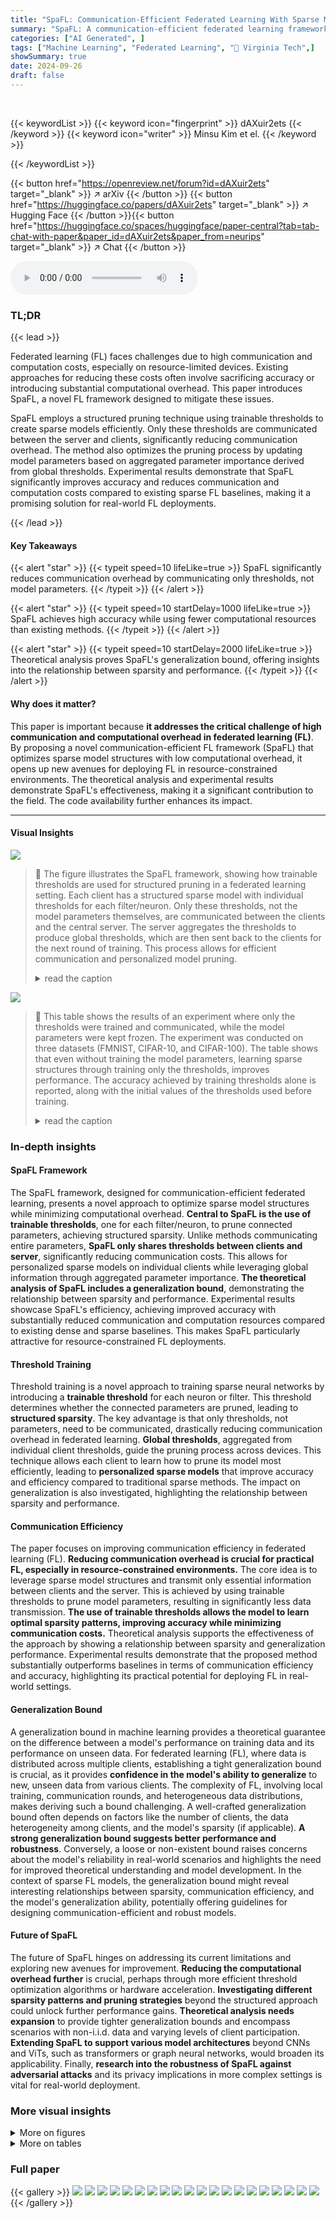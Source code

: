 ```yaml
---
title: "SpaFL: Communication-Efficient Federated Learning With Sparse Models And Low Computational Overhead"
summary: "SpaFL: A communication-efficient federated learning framework that optimizes sparse model structures with low computational overhead by using trainable thresholds to prune model parameters."
categories: ["AI Generated", ]
tags: ["Machine Learning", "Federated Learning", "🏢 Virginia Tech",]
showSummary: true
date: 2024-09-26
draft: false
---
```


<br>

{{< keywordList >}}
{{< keyword icon="fingerprint" >}} dAXuir2ets {{< /keyword >}}
{{< keyword icon="writer" >}} Minsu Kim et el. {{< /keyword >}}
 
{{< /keywordList >}}

{{< button href="https://openreview.net/forum?id=dAXuir2ets" target="_blank" >}}
↗ arXiv
{{< /button >}}
{{< button href="https://huggingface.co/papers/dAXuir2ets" target="_blank" >}}
↗ Hugging Face
{{< /button >}}{{< button href="https://huggingface.co/spaces/huggingface/paper-central?tab=tab-chat-with-paper&paper_id=dAXuir2ets&paper_from=neurips" target="_blank" >}}
↗ Chat
{{< /button >}}




<audio controls>
    <source src="https://ai-paper-reviewer.com/dAXuir2ets/podcast.wav" type="audio/wav">
    Your browser does not support the audio element.
</audio>


### TL;DR


{{< lead >}}

Federated learning (FL) faces challenges due to high communication and computation costs, especially on resource-limited devices. Existing approaches for reducing these costs often involve sacrificing accuracy or introducing substantial computational overhead. This paper introduces SpaFL, a novel FL framework designed to mitigate these issues. 

SpaFL employs a structured pruning technique using trainable thresholds to create sparse models efficiently.  Only these thresholds are communicated between the server and clients, significantly reducing communication overhead.  The method also optimizes the pruning process by updating model parameters based on aggregated parameter importance derived from global thresholds.  Experimental results demonstrate that SpaFL significantly improves accuracy and reduces communication and computation costs compared to existing sparse FL baselines, making it a promising solution for real-world FL deployments.

{{< /lead >}}


#### Key Takeaways

{{< alert "star" >}}
{{< typeit speed=10 lifeLike=true >}} SpaFL significantly reduces communication overhead by communicating only thresholds, not model parameters. {{< /typeit >}}
{{< /alert >}}

{{< alert "star" >}}
{{< typeit speed=10 startDelay=1000 lifeLike=true >}} SpaFL achieves high accuracy while using fewer computational resources than existing methods. {{< /typeit >}}
{{< /alert >}}

{{< alert "star" >}}
{{< typeit speed=10 startDelay=2000 lifeLike=true >}} Theoretical analysis proves SpaFL's generalization bound, offering insights into the relationship between sparsity and performance. {{< /typeit >}}
{{< /alert >}}

#### Why does it matter?
This paper is important because **it addresses the critical challenge of high communication and computational overhead in federated learning (FL)**. By proposing a novel communication-efficient FL framework (SpaFL) that optimizes sparse model structures with low computational overhead, it opens up new avenues for deploying FL in resource-constrained environments. The theoretical analysis and experimental results demonstrate SpaFL's effectiveness, making it a significant contribution to the field.  The code availability further enhances its impact.

------
#### Visual Insights



![](https://ai-paper-reviewer.com/dAXuir2ets/figures_2_1.jpg)

> 🔼 The figure illustrates the SpaFL framework, showing how trainable thresholds are used for structured pruning in a federated learning setting. Each client has a structured sparse model with individual thresholds for each filter/neuron.  Only these thresholds, not the model parameters themselves, are communicated between the clients and the central server. The server aggregates the thresholds to produce global thresholds, which are then sent back to the clients for the next round of training. This process allows for efficient communication and personalized model pruning.
> <details>
> <summary>read the caption</summary>
> Figure 1: Illustration of SpaFL framework that performs model pruning through thresholds. Only the thresholds are communicated between the server and clients.
> </details>





![](https://ai-paper-reviewer.com/dAXuir2ets/tables_3_1.jpg)

> 🔼 This table shows the results of an experiment where only the thresholds were trained and communicated, while the model parameters were kept frozen.  The experiment was conducted on three datasets (FMNIST, CIFAR-10, and CIFAR-100). The table shows that even without training the model parameters, learning sparse structures through training only the thresholds, improves performance. The accuracy achieved by training thresholds alone is reported, along with the initial values of the thresholds used before training.
> <details>
> <summary>read the caption</summary>
> Table 1: Only thresholds are trained and communicated while parameters are kept frozen.
> </details>





### In-depth insights


#### SpaFL Framework
The SpaFL framework, designed for communication-efficient federated learning, presents a novel approach to optimize sparse model structures while minimizing computational overhead.  **Central to SpaFL is the use of trainable thresholds**, one for each filter/neuron, to prune connected parameters, achieving structured sparsity. Unlike methods communicating entire parameters, **SpaFL only shares thresholds between clients and server**, significantly reducing communication costs. This allows for personalized sparse models on individual clients while leveraging global information through aggregated parameter importance.  **The theoretical analysis of SpaFL includes a generalization bound**, demonstrating the relationship between sparsity and performance.  Experimental results showcase SpaFL's efficiency, achieving improved accuracy with substantially reduced communication and computation resources compared to existing dense and sparse baselines. This makes SpaFL particularly attractive for resource-constrained FL deployments.

#### Threshold Training
Threshold training is a novel approach to training sparse neural networks by introducing a **trainable threshold** for each neuron or filter.  This threshold determines whether the connected parameters are pruned, leading to **structured sparsity**.  The key advantage is that only thresholds, not parameters, need to be communicated, drastically reducing communication overhead in federated learning. **Global thresholds**, aggregated from individual client thresholds, guide the pruning process across devices. This technique allows each client to learn how to prune its model most efficiently, leading to **personalized sparse models** that improve accuracy and efficiency compared to traditional sparse methods.  The impact on generalization is also investigated, highlighting the relationship between sparsity and performance.

#### Communication Efficiency
The paper focuses on improving communication efficiency in federated learning (FL).  **Reducing communication overhead is crucial for practical FL, especially in resource-constrained environments.** The core idea is to leverage sparse model structures and transmit only essential information between clients and the server.  This is achieved by using trainable thresholds to prune model parameters, resulting in significantly less data transmission.  **The use of trainable thresholds allows the model to learn optimal sparsity patterns, improving accuracy while minimizing communication costs.**  Theoretical analysis supports the effectiveness of the approach by showing a relationship between sparsity and generalization performance. Experimental results demonstrate that the proposed method substantially outperforms baselines in terms of communication efficiency and accuracy, highlighting its practical potential for deploying FL in real-world settings.

#### Generalization Bound
A generalization bound in machine learning provides a theoretical guarantee on the difference between a model's performance on training data and its performance on unseen data.  For federated learning (FL), where data is distributed across multiple clients, establishing a tight generalization bound is crucial, as it provides **confidence in the model's ability to generalize** to new, unseen data from various clients.  The complexity of FL, involving local training, communication rounds, and heterogeneous data distributions, makes deriving such a bound challenging.  A well-crafted generalization bound often depends on factors like the number of clients, the data heterogeneity among clients, and the model's sparsity (if applicable).  **A strong generalization bound suggests better performance and robustness**. Conversely, a loose or non-existent bound raises concerns about the model's reliability in real-world scenarios and highlights the need for improved theoretical understanding and model development.  In the context of sparse FL models, the generalization bound might reveal interesting relationships between sparsity, communication efficiency, and the model's generalization ability, potentially offering guidelines for designing communication-efficient and robust models.

#### Future of SpaFL
The future of SpaFL hinges on addressing its current limitations and exploring new avenues for improvement.  **Reducing the computational overhead further** is crucial, perhaps through more efficient threshold optimization algorithms or hardware acceleration. **Investigating different sparsity patterns and pruning strategies** beyond the structured approach could unlock further performance gains.  **Theoretical analysis needs expansion** to provide tighter generalization bounds and encompass scenarios with non-i.i.d. data and varying levels of client participation.  **Extending SpaFL to support various model architectures** beyond CNNs and ViTs, such as transformers or graph neural networks, would broaden its applicability. Finally, **research into the robustness of SpaFL against adversarial attacks** and its privacy implications in more complex settings is vital for real-world deployment.


### More visual insights

<details>
<summary>More on figures
</summary>


![](https://ai-paper-reviewer.com/dAXuir2ets/figures_8_1.jpg)

> 🔼 This figure shows the learning curves of SpaFL and several baseline algorithms on three image classification datasets: FMNIST, CIFAR-10, and CIFAR-100.  The x-axis represents the number of communication rounds, and the y-axis represents the accuracy achieved.  The plot visually compares the training performance and convergence speed of SpaFL against other approaches, illustrating its effectiveness in achieving high accuracy with fewer communication rounds.
> <details>
> <summary>read the caption</summary>
> Figure 2: Learning curves on FMNIST, CIFAR-10, and CIFAR-100
> </details>



![](https://ai-paper-reviewer.com/dAXuir2ets/figures_9_1.jpg)

> 🔼 This figure visualizes the sparsity patterns of the first convolutional layer (conv1) in a model trained on the CIFAR-10 dataset across different training rounds (40, 150, and 500). Each subfigure represents a specific training round, showing a heatmap where black represents active filters/neurons and white represents pruned ones. The x-axis shows the different clients, and the y-axis represents the filters. This visualization demonstrates how SpaFL, the proposed algorithm, learns to optimize sparse model structures by evolving the sparsity patterns over the training process, indicating that initially many filters are pruned and then some are recovered as training progresses.
> <details>
> <summary>read the caption</summary>
> Figure 3: Sparsity pattern of conv1 layer on CIFAR-10
> </details>



![](https://ai-paper-reviewer.com/dAXuir2ets/figures_20_1.jpg)

> 🔼 This figure visualizes the sparsity patterns of the first convolutional layer (conv1) across different training rounds (40, 150, and 500) on the CIFAR-10 dataset.  Each subplot represents a specific training round and shows the sparsity pattern for each client.  Black pixels indicate active filters/neurons, while white pixels represent pruned (inactive) ones. The figure demonstrates how the sparsity patterns evolve as training progresses, showing that clients gradually learn common sparse model structures by optimizing shared thresholds across training rounds. Note that some filters initially pruned may be reactivated during the training process.
> <details>
> <summary>read the caption</summary>
> Figure 3: Sparsity pattern of conv1 layer on CIFAR-10
> </details>



![](https://ai-paper-reviewer.com/dAXuir2ets/figures_20_2.jpg)

> 🔼 This figure visualizes the sparsity patterns of the first convolutional layer (conv1) across different training rounds (40, 150, and 500) on the CIFAR-10 dataset.  Each subfigure shows a heatmap where each row represents a client and each column represents a filter in the layer. Black indicates a filter that is active (not pruned) while white represents a pruned filter. The figure demonstrates how the sparsity pattern evolves during training. It shows how the sparsity patterns differ across clients, indicating personalization, and also how the overall sparsity changes over time.
> <details>
> <summary>read the caption</summary>
> Figure 3: Sparsity pattern of conv1 layer on CIFAR-10
> </details>



![](https://ai-paper-reviewer.com/dAXuir2ets/figures_20_3.jpg)

> 🔼 This figure shows the sparsity patterns of the first convolutional layer (conv1) with 64 filters and three input channels on the CIFAR-10 dataset at different communication rounds (40, 150, and 500).  Active filters are shown in black, while pruned filters are shown in white.  The figure illustrates how SpaFL enables clients to learn common, optimized sparse model structures across training rounds by optimizing thresholds.  Initially (round 40), there is high sparsity.  As training progresses, pruned filters may be recovered and sparsity is gradually enforced.  This demonstrates the dynamic and adaptive nature of the sparsity patterns learned by the SpaFL algorithm.
> <details>
> <summary>read the caption</summary>
> Figure 3: Sparsity pattern of conv1 layer on CIFAR-10
> </details>



</details>




<details>
<summary>More on tables
</summary>


![](https://ai-paper-reviewer.com/dAXuir2ets/tables_8_1.jpg)
> 🔼 This table presents a comparison of SpaFL's performance against several baseline federated learning algorithms across three benchmark datasets (FMNIST, CIFAR-10, and CIFAR-100).  The metrics compared include accuracy, communication costs (in Gbits), and computational costs (in e+11, e+13, and e+14 FLOPs for the respective datasets).  The table highlights SpaFL's superior performance in terms of accuracy while significantly reducing communication and computational overhead compared to the baselines. This demonstrates the effectiveness of SpaFL in optimizing sparse models with low computational overhead.
> <details>
> <summary>read the caption</summary>
> Table 2: Performance of SpaFL and other baselines along with their used communication costs (Comm) and computation (FLOPs) resources during whole training.
> </details>

![](https://ai-paper-reviewer.com/dAXuir2ets/tables_8_2.jpg)
> 🔼 This table compares the performance of SpaFL against other federated learning algorithms across three datasets: FMNIST, CIFAR-10, and CIFAR-100.  The metrics presented are the accuracy achieved, the amount of communication in gigabits, the number of floating point operations (FLOPs) in e+11, e+13, and e+14, respectively for each dataset.  The results highlight SpaFL's efficiency in achieving high accuracy while using significantly fewer communication and computational resources compared to the baselines.
> <details>
> <summary>read the caption</summary>
> Table 2: Performance of SpaFL and other baselines along with their used communication costs (Comm) and computation (FLOPs) resources during whole training.
> </details>

![](https://ai-paper-reviewer.com/dAXuir2ets/tables_9_1.jpg)
> 🔼 This table compares the performance of SpaFL and FedAvg on the CIFAR-10 dataset using the Vision Transformer (ViT) architecture.  It shows that SpaFL achieves a significantly higher accuracy (69.78% ± 2.62%) compared to FedAvg (59.20% ± 0.4%), while maintaining a much sparser model (42.2% ± 4.8% density) compared to the dense model of FedAvg (100% density). This highlights SpaFL's effectiveness in achieving high accuracy with low computational cost by optimizing sparse model structures.
> <details>
> <summary>read the caption</summary>
> Table 4: Performance of SpaFL with the ViT architecture on CIFAR-10
> </details>

![](https://ai-paper-reviewer.com/dAXuir2ets/tables_13_1.jpg)
> 🔼 This table compares the performance of SpaFL against other baseline methods (FedAvg, FedPM, HeteroFL, Fjord, FedSpa, FedP3, and Local) across three datasets: FMNIST, CIFAR-10, and CIFAR-100.  For each method, it presents the accuracy achieved, the communication cost in gigabits (Gbit), and the number of floating-point operations (FLOPs) in e+11, e+13, and e+14, respectively.  The results demonstrate SpaFL's superior performance in terms of accuracy while maintaining significantly lower communication and computation costs.
> <details>
> <summary>read the caption</summary>
> Table 2: Performance of SpaFL and other baselines along with their used communication costs (Comm) and computation (FLOPs) resources during whole training.
> </details>

![](https://ai-paper-reviewer.com/dAXuir2ets/tables_14_1.jpg)
> 🔼 This table compares the performance of SpaFL against several other baseline algorithms across three datasets (FMNIST, CIFAR-10, and CIFAR-100).  The metrics presented are accuracy, communication costs (in Gbits), FLOPs (floating point operations, a measure of computational cost in e+11, e+13, and e+14), and the model density (percentage of non-zero parameters).  The table demonstrates SpaFL's efficiency in achieving high accuracy with significantly reduced communication and computation resources compared to the baselines.
> <details>
> <summary>read the caption</summary>
> Table 2: Performance of SpaFL and other baselines along with their used communication costs (Comm) and computation (FLOPs) resources during whole training.
> </details>

</details>




### Full paper

{{< gallery >}}
<img src="https://ai-paper-reviewer.com/dAXuir2ets/1.png" class="grid-w50 md:grid-w33 xl:grid-w25" />
<img src="https://ai-paper-reviewer.com/dAXuir2ets/2.png" class="grid-w50 md:grid-w33 xl:grid-w25" />
<img src="https://ai-paper-reviewer.com/dAXuir2ets/3.png" class="grid-w50 md:grid-w33 xl:grid-w25" />
<img src="https://ai-paper-reviewer.com/dAXuir2ets/4.png" class="grid-w50 md:grid-w33 xl:grid-w25" />
<img src="https://ai-paper-reviewer.com/dAXuir2ets/5.png" class="grid-w50 md:grid-w33 xl:grid-w25" />
<img src="https://ai-paper-reviewer.com/dAXuir2ets/6.png" class="grid-w50 md:grid-w33 xl:grid-w25" />
<img src="https://ai-paper-reviewer.com/dAXuir2ets/7.png" class="grid-w50 md:grid-w33 xl:grid-w25" />
<img src="https://ai-paper-reviewer.com/dAXuir2ets/8.png" class="grid-w50 md:grid-w33 xl:grid-w25" />
<img src="https://ai-paper-reviewer.com/dAXuir2ets/9.png" class="grid-w50 md:grid-w33 xl:grid-w25" />
<img src="https://ai-paper-reviewer.com/dAXuir2ets/10.png" class="grid-w50 md:grid-w33 xl:grid-w25" />
<img src="https://ai-paper-reviewer.com/dAXuir2ets/11.png" class="grid-w50 md:grid-w33 xl:grid-w25" />
<img src="https://ai-paper-reviewer.com/dAXuir2ets/12.png" class="grid-w50 md:grid-w33 xl:grid-w25" />
<img src="https://ai-paper-reviewer.com/dAXuir2ets/13.png" class="grid-w50 md:grid-w33 xl:grid-w25" />
<img src="https://ai-paper-reviewer.com/dAXuir2ets/14.png" class="grid-w50 md:grid-w33 xl:grid-w25" />
<img src="https://ai-paper-reviewer.com/dAXuir2ets/15.png" class="grid-w50 md:grid-w33 xl:grid-w25" />
<img src="https://ai-paper-reviewer.com/dAXuir2ets/16.png" class="grid-w50 md:grid-w33 xl:grid-w25" />
<img src="https://ai-paper-reviewer.com/dAXuir2ets/17.png" class="grid-w50 md:grid-w33 xl:grid-w25" />
<img src="https://ai-paper-reviewer.com/dAXuir2ets/18.png" class="grid-w50 md:grid-w33 xl:grid-w25" />
<img src="https://ai-paper-reviewer.com/dAXuir2ets/19.png" class="grid-w50 md:grid-w33 xl:grid-w25" />
<img src="https://ai-paper-reviewer.com/dAXuir2ets/20.png" class="grid-w50 md:grid-w33 xl:grid-w25" />
{{< /gallery >}}